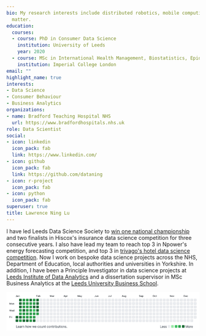 ```yaml
---
bio: My research interests include distributed robotics, mobile computing and programmable
  matter.
education:
  courses:
  - course: PhD in Consumer Data Science
    institution: University of Leeds
    year: 2020
  - course: MSc in International Health Management, Biostatistics, Epidemiology
    institution: Imperial College London
email: ""
highlight_name: true
interests:
- Data Science
- Consumer Behaviour 
- Business Analytics
organizations:
- name: Bradford Teaching Hospital NHS
  url: https://www.bradfordhospitals.nhs.uk
role: Data Scientist
social:
- icon: linkedin
  icon_pack: fab
  link: https://www.linkedin.com/
- icon: github
  icon_pack: fab
  link: https://github.com/dataning
- icon: r-project
  icon_pack: fab
- icon: python
  icon_pack: fab
superuser: true
title: Lawrence Ning Lu
---
```


I have led Leeds Data Science Society to [win one national championship]((https://www.hiscoxgroup.com/blog/hiscox/leeds-crowned-winners-hiscox-university-challenge) ) and two finalists in Hiscox's insurance data science competition for three consecutive years. I also have lead my team to reach top 3 in Npower's energy forecasting competition, and top 3 in [trivago's hotel data science competition](http://bit.ly/2BwC2Wd). Now I work on bespoke data science projects across the NHS, Department of Education, local authorities and universities in Yorkshire. In addition, I have been a Principle Investigator in data science projects at [Leeds Institute of Data Analytics](https://lida.leeds.ac.uk/) and a dissertation supervisor in MSc Business Analytics at the [Leeds University Business School](https://business.leeds.ac.uk). 

<img src="github_chart.png" />

